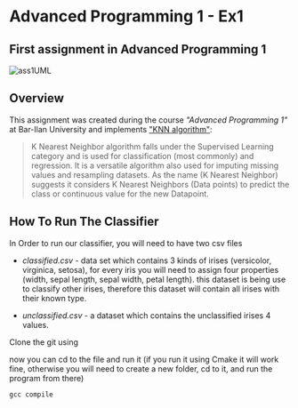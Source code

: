 # Advanced Programming 1 - Ex1
## First assignment in Advanced Programming 1
![ass1UML](https://user-images.githubusercontent.com/84286628/128748450-8dc6c3c3-e27c-4e55-97c1-d9eabba910d1.png)

## Overview
This assignment was created during the course *"Advanced Programming 1"* at Bar-Ilan University and implements ["KNN algorithm"](https://en.wikipedia.org/wiki/K-nearest_neighbors_algorithm):

>K Nearest Neighbor algorithm falls under the Supervised Learning category and is used for classification (most commonly) and regression. It is a versatile algorithm also used for imputing missing values and resampling datasets. As the name (K Nearest Neighbor) suggests it considers K Nearest Neighbors (Data points) to predict the class or continuous value for the new Datapoint.




## How To Run The Classifier
In Order to run our classifier, you will need to have two csv files

 - *classified.csv* - data set which contains 3 kinds of irises (versicolor, virginica, setosa), for every iris you will need to assign four properties (width, sepal length, sepal width, petal length). this dataset is being use to classify other irises, therefore this dataset will contain all irises with their known type.

 - *unclassified.csv* - a dataset which contains the unclassified irises 4 values.


Clone the git using


now you can cd to the file and run it (if you run it using Cmake it will work fine, otherwise you will need to create a new folder, cd to it, and run the program from there)

```ruby
gcc compile
```
